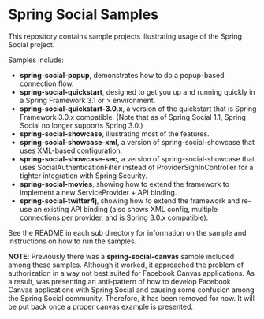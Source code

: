 Spring Social Samples
=====================
This repository contains sample projects illustrating usage of the Spring Social project.

Samples include:
 * **spring-social-popup**, demonstrates how to do a popup-based connection flow.
 * **spring-social-quickstart**, designed to get you up and running quickly in a Spring Framework 3.1 or > environment.
 * **spring-social-quickstart-3.0.x**, a version of the quickstart that is Spring Framework 3.0.x compatible. (Note that as of Spring Social 1.1, Spring Social no longer supports Spring 3.0.) 
 * **spring-social-showcase**, illustrating most of the features.
 * **spring-social-showcase-xml**, a version of spring-social-showcase that uses XML-based configuration.
 * **spring-social-showcase-sec**, a version of spring-social-showcase that uses SocialAuthenticationFilter instead of  ProviderSignInController for a tighter integration with Spring Security. 
 * **spring-social-movies**, showing how to extend the framework to implement a new ServiceProvider + API binding.
 * **spring-social-twitter4j**, showing how to extend the framework and re-use an existing API binding (also shows XML config, multiple connections per provider, and is Spring 3.0.x compatible).

See the README in each sub directory for information on the sample and instructions on how to run the samples.

**NOTE**: Previously there was a **spring-social-canvas** sample included among these samples. Although it worked, it approached the problem of authorization in a way not best suited for Facebook Canvas applications. As a result, was presenting an anti-pattern of how to develop Facebook Canvas applications with Spring Social and causing some confusion among the Spring Social community. Therefore, it has been removed for now. It will be put back once a proper canvas example is presented.